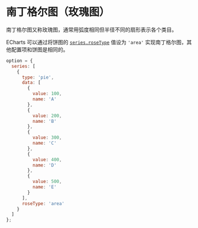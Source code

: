 # 南丁格尔图（玫瑰图）

南丁格尔图又称玫瑰图，通常用弧度相同但半径不同的扇形表示各个类目。

ECharts 可以通过将饼图的 [`series.roseType`](${optionPath}series-pie.roseType) 值设为 `'area'` 实现南丁格尔图，其他配置项和饼图是相同的。

```js live
option = {
  series: [
    {
      type: 'pie',
      data: [
        {
          value: 100,
          name: 'A'
        },
        {
          value: 200,
          name: 'B'
        },
        {
          value: 300,
          name: 'C'
        },
        {
          value: 400,
          name: 'D'
        },
        {
          value: 500,
          name: 'E'
        }
      ],
      roseType: 'area'
    }
  ]
};
```

